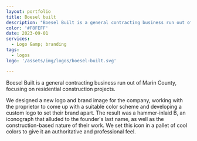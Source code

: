 ```yaml
---
layout: portfolio
title: Boesel built
description: "Boesel Built is a general contracting business run out of Marin County, focusing on residential construction projects."
color: '#F8FEFF'
date: 2023-09-01
services: 
  - Logo &amp; branding
tags: 
  - logos
logo: '/assets/img/logos/boesel-built.svg'

---
```


Boesel Built is a general contracting business run out of Marin County, focusing on residential construction projects. 

We designed a new logo and brand image for the company, working with the proprietor to come up with a suitable color scheme and developing a custom logo to set their brand apart. The result was a hammer-inlaid B, an iconograph that alluded to the founder's last name, as well as the construction-based nature of their work. We set this icon in a pallet of cool colors to give it an authoritative and professional feel.
